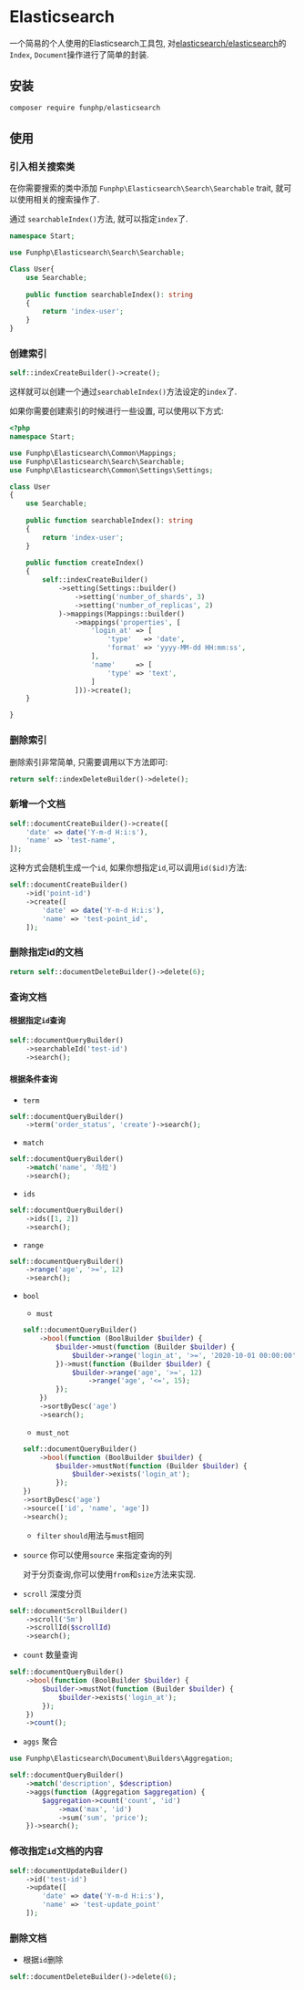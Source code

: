 # Elasticsearch

一个简易的个人使用的Elasticsearch工具包, 对[elasticsearch/elasticsearch](https://github.com/elastic/elasticsearch-php)的`Index`, `Document`操作进行了简单的封装.

## 安装

```bash
composer require funphp/elasticsearch
```

## 使用

### 引入相关搜索类

在你需要搜索的类中添加 `Funphp\Elasticsearch\Search\Searchable` trait, 就可以使用相关的搜索操作了.

通过 `searchableIndex()`方法, 就可以指定`index`了.

```php
namespace Start;

use Funphp\Elasticsearch\Search\Searchable;

Class User{
    use Searchable;
    
    public function searchableIndex(): string
    {
        return 'index-user';
    }
}

```

### 创建索引

```php
self::indexCreateBuilder()->create();
```

这样就可以创建一个通过`searchableIndex()`方法设定的`index`了.

如果你需要创建索引的时候进行一些设置, 可以使用以下方式:

```php
<?php
namespace Start;

use Funphp\Elasticsearch\Common\Mappings;
use Funphp\Elasticsearch\Search\Searchable;
use Funphp\Elasticsearch\Common\Settings\Settings;

class User
{
    use Searchable;
    
    public function searchableIndex(): string
    {
        return 'index-user';
    }
    
    public function createIndex()
    {
        self::indexCreateBuilder()
            ->setting(Settings::builder()
                ->setting('number_of_shards', 3)
                ->setting('number_of_replicas', 2)
            )->mappings(Mappings::builder()
                ->mappings('properties', [
                    'login_at' => [
                        'type'   => 'date',
                        'format' => 'yyyy-MM-dd HH:mm:ss',
                    ],
                    'name'     => [
                        'type' => 'text',
                    ]
                ]))->create();
    }

}
```

### 删除索引
删除索引非常简单, 只需要调用以下方法即可:

```php
return self::indexDeleteBuilder()->delete();
```

### 新增一个文档

```php
self::documentCreateBuilder()->create([
    'date' => date('Y-m-d H:i:s'),
    'name' => 'test-name',
]);

```
这种方式会随机生成一个`id`, 如果你想指定`id`,可以调用`id($id)`方法:

```php
self::documentCreateBuilder()
    ->id('point-id')
    ->create([
        'date' => date('Y-m-d H:i:s'),
        'name' => 'test-point_id',
    ]);

```

### 删除指定id的文档

```php
return self::documentDeleteBuilder()->delete(6);
```

### 查询文档
#### 根据指定`id`查询
```php
self::documentQueryBuilder()
    ->searchableId('test-id')
    ->search();
```

#### 根据条件查询 

- `term`

```php
self::documentQueryBuilder()
    ->term('order_status', 'create')->search();
```

- `match`

```php
self::documentQueryBuilder()
    ->match('name', '乌拉')
    ->search();
```

- `ids`

```php
self::documentQueryBuilder()
    ->ids([1, 2])
    ->search();
```

- `range`

```php
self::documentQueryBuilder()
    ->range('age', '>=', 12)
    ->search();
```

- `bool`
    - `must`

    ```php
    self::documentQueryBuilder()
        ->bool(function (BoolBuilder $builder) {
            $builder->must(function (Builder $builder) {
                $builder->range('login_at', '>=', '2020-10-01 00:00:00');
            })->must(function (Builder $builder) {
                $builder->range('age', '>=', 12)
                    ->range('age', '<=', 15);
            });
        })
        ->sortByDesc('age')
        ->search();
    ```

    - `must_not`
    
    ```php
    self::documentQueryBuilder()
        ->bool(function (BoolBuilder $builder) {
            $builder->mustNot(function (Builder $builder) {
                $builder->exists('login_at');
            });
    })
    ->sortByDesc('age')
    ->source(['id', 'name', 'age'])
    ->search();
    ```
    
    - `filter` `should`用法与`must`相同

- `source`
    你可以使用`source` 来指定查询的列

    对于分页查询,你可以使用`from`和`size`方法来实现.

- `scroll` 深度分页

```php
self::documentScrollBuilder()
    ->scroll('5m')
    ->scrollId($scrollId)
    ->search();
```

- `count` 数量查询
```php
self::documentQueryBuilder()
    ->bool(function (BoolBuilder $builder) {
        $builder->mustNot(function (Builder $builder) {
            $builder->exists('login_at');
        });
    })
    ->count();
```

- `aggs` 聚合
```php
use Funphp\Elasticsearch\Document\Builders\Aggregation;

self::documentQueryBuilder()
    ->match('description', $description)
    ->aggs(function (Aggregation $aggregation) {
        $aggregation->count('count', 'id')
            ->max('max', 'id')
            ->sum('sum', 'price');
    })->search();
```

### 修改指定`id`文档的内容

```php
self::documentUpdateBuilder()
    ->id('test-id')
    ->update([
        'date' => date('Y-m-d H:i:s'),
        'name' => 'test-update_point'
    ]);
```

### 删除文档
- 根据`id`删除

```php
self::documentDeleteBuilder()->delete(6);
```